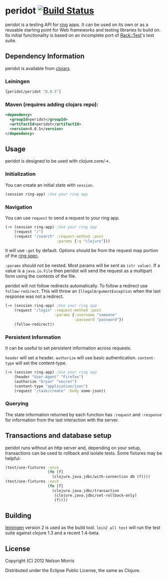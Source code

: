 # peridot [![Build Status](https://secure.travis-ci.org/xeqi/peridot.png)](http://travis-ci.org/xeqi/peridot)

peridot is a testing API for [ring](https://github.com/mmcgrana/ring) apps. It can be used on its own or as a reusable starting point for Web frameworks and testing libraries to build on. Its initial functionality is based on an incomplete port of [Rack::Test](https://github.com/brynary/rack-test)'s test suite.

## Dependency Information

peridot is available from [clojars](http://clojars.org).

### Leiningen
```clojure
[peridot/peridot "0.0.5"]
```

### Maven (requires adding clojars repo):

```xml
<dependency>
  <groupId>peridot</groupId>
  <artifactId>peridot</artifactId>
  <version>0.0.5</version>
</dependency>
```

## Usage

peridot is designed to be used with clojure.core/->.

### Initialization

You can create an initial state with ```session```.

```clojure
(session ring-app) ;Use your ring app
```

### Navigation

You can use ```request``` to send a request to your ring app.

```clojure
(-> (session ring-app) ;Use your ring app
    (request "/")
    (request "/search" :request-method :post
                       :params {:q "clojure"}))
```

It will use ```:get``` by default.  Options should be from the request map portion of the [ring spec](https://github.com/mmcgrana/ring/blob/master/SPEC).

```:params``` should not be nested. Most params will be sent as ```(str value)```. If a value is a ```java.io.File``` then peridot will send the request as a multipart form using the contents of the file.

peridot will not follow redirects automatically.  To follow a redirect use ```follow-redirect```.  This will throw an ```IllegalArgumentException``` when the last response was not a redirect.

```clojure
(-> (session ring-app) ;Use your ring app
    (request "/login" :request-method :post
                      :params {:username "someone"
                               :password "password"})
    (follow-redirect))
```

### Persistent Information

It can be useful to set persistent information across requests.

```header``` will set a header.
```authorize``` will use basic authentication.
```content-type``` will set the content-type.

```clojure
(-> (session ring-app) ;Use your ring app
    (header "User-Agent" "Firefox")
    (authorize "bryan" "secret")
    (content-type "application/json")
    (request "/task/create" :body some-json))
```

### Querying

The state information returned by each function has ```:request``` and ```:response``` for information from the last interaction with the server.

## Transactions and database setup

peridot runs without an http server and, depending on your setup, transactions can be used to rollback and isolate tests.  Some fixtures may be helpful:

```clojure
(test/use-fixtures :once
                   (fn [f]
                     (clojure.java.jdbc/with-connection db (f))))
(test/use-fixtures :each
                   (fn [f]
                     (clojure.java.jdbc/transaction
                      (clojure.java.jdbc/set-rollback-only)
                      (f))))
```

## Building

[leiningen](https://github.com/technomancy/leiningen) version 2 is used as the build tool.  ```lein2 all test``` will run the test suite against clojure 1.3 and a recent 1.4-beta.

## License

Copyright (C) 2012 Nelson Morris

Distributed under the Eclipse Public License, the same as Clojure.
